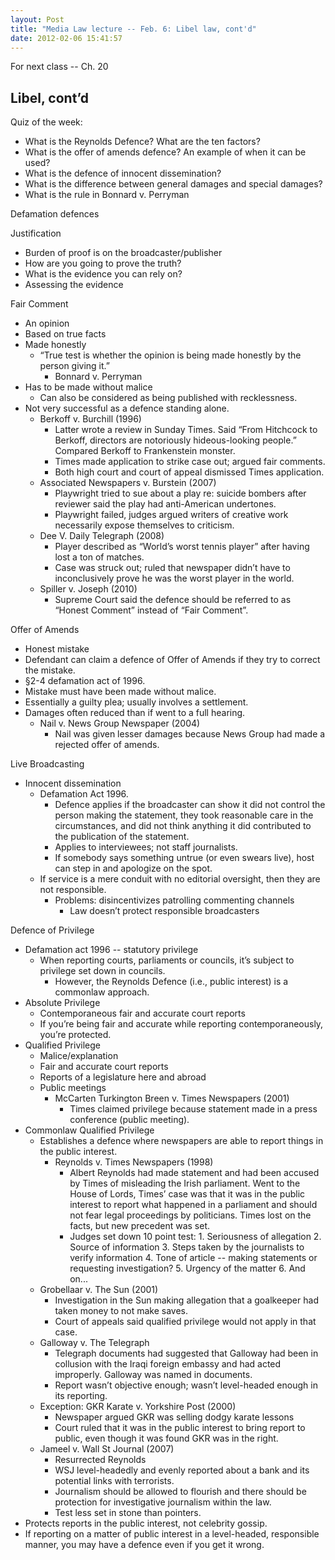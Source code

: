 ```yaml
---
layout: Post
title: "Media Law lecture -- Feb. 6: Libel law, cont'd"
date: 2012-02-06 15:41:57
---
```


For next class -- Ch. 20
 
## Libel, cont’d

Quiz of the week:
+ What is the Reynolds Defence? What are the ten factors?
+ What is the offer of amends defence? An example of when it can be used?
+ What is the defence of innocent dissemination?
+ What is the difference between general damages and special damages?
+ What is the rule in Bonnard v. Perryman

Defamation defences

Justification
+ Burden of proof is on the broadcaster/publisher
+ How are you going to prove the truth?
+ What is the evidence you can rely on?
+ Assessing the evidence

Fair Comment
+ An opinion
+ Based on true facts
+ Made honestly
	+ “True test is whether the opinion is being made honestly by the person giving it.”
		+ Bonnard v. Perryman
+ Has to be made without malice
	+ Can also be considered as being published with recklessness.
+ Not very successful as a defence standing alone.
	+ Berkoff v. Burchill (1996)
		+ Latter wrote a review in Sunday Times. Said “From Hitchcock to Berkoff, directors are notoriously hideous-looking people.” Compared Berkoff to Frankenstein monster.
		+ Times made application to strike case out; argued fair comments.
		+ Both high court and court of appeal dismissed Times application.
	+ Associated Newspapers v. Burstein (2007)
		+ Playwright tried to sue about a play re: suicide bombers after reviewer said the play had anti-American undertones.
		+ Playwright failed, judges argued writers of creative work necessarily expose themselves to criticism.
	+ Dee V. Daily Telegraph (2008)
		+ Player described as “World’s worst tennis player” after having lost a ton of matches.
		+ Case was struck out; ruled that newspaper didn’t have to inconclusively prove he was the worst player in the world.
	+ Spiller v. Joseph (2010)
		+ Supreme Court said the defence should be referred to as “Honest Comment” instead of “Fair Comment”.

Offer of Amends
+ Honest mistake
+ Defendant can claim a defence of Offer of Amends if they try to correct the mistake.
+ §2-4 defamation act of 1996.
+ Mistake must have been made without malice.
+ Essentially a guilty plea; usually involves a settlement. 
+ Damages often reduced than if went to a full hearing.
	+ Nail v. News Group Newspaper (2004)
		+ Nail was given lesser damages because News Group had made a rejected offer of amends.

Live Broadcasting
+ Innocent dissemination
	+ Defamation Act 1996.
		+ Defence applies if the broadcaster can show it did not control the person making the statement, they took reasonable care in the circumstances, and did not think anything it did contributed to the publication of the statement.
		+ Applies to interviewees; not staff journalists.
		+ If somebody says something untrue (or even swears live), host can step in and apologize on the spot.
	+ If service is a mere conduit with no editorial oversight, then they are not responsible.
		+ Problems: disincentivizes patrolling commenting channels
			+ Law doesn’t protect responsible broadcasters

Defence of Privilege 
+ Defamation act 1996 -- statutory privilege
	+ When reporting courts, parliaments or councils, it’s subject to privilege set down in councils.
		+ However, the Reynolds Defence (i.e., public interest) is a commonlaw approach.
+ Absolute Privilege
	+ Contemporaneous fair and accurate court reports
	+ If you’re being fair and accurate while reporting contemporaneously, you’re protected.
+ Qualified Privilege
	+ Malice/explanation
	+ Fair and accurate court reports
	+ Reports of a legislature here and abroad
	+ Public meetings
		+ McCarten Turkington Breen v. Times Newspapers (2001)
			+ Times claimed privilege because statement made in a press conference (public meeting).
+ Commonlaw Qualified Privilege
	+ Establishes a defence where newspapers are able to report things in the public interest.
		+ Reynolds v. Times Newspapers (1998)
			+ Albert Reynolds had made statement and had been accused by Times of misleading the Irish parliament. Went to the House of Lords, Times’ case was that it was in the public interest to report what happened in a parliament and should not fear legal proceedings by politicians. Times lost on the facts, but new precedent was set.
			+ Judges set down 10 point test:
					1. Seriousness of allegation
					2. Source of information
					3. Steps taken by the journalists to verify information
					4. Tone of article -- making statements or requesting investigation?
					5. Urgency of the matter
					6. And on...
	+ Grobellaar v. The Sun (2001)
		+ Investigation in the Sun making allegation that a goalkeeper had taken money to not make saves.
		+ Court of appeals said qualified privilege would not apply in that case.
	+ Galloway v. The Telegraph
		+ Telegraph documents had suggested that Galloway had been in collusion with the Iraqi foreign embassy and had acted improperly. Galloway was named in documents.
		+ Report wasn’t objective enough; wasn’t level-headed enough in its reporting.
	+ Exception: GKR Karate v. Yorkshire Post (2000)
		+ Newspaper argued GKR was selling dodgy karate lessons
		+ Court ruled that it was in the public interest to bring report to public, even though it was found GKR was in the right.
	+ Jameel v. Wall St Journal (2007)
		+ Resurrected Reynolds
		+ WSJ level-headedly and evenly reported about a bank and its potential links with terrorists. 	
		+ Journalism should be allowed to flourish and there should be protection for investigative journalism within the law.
		+ Test less set in stone than pointers.
+ Protects reports in the public interest, not celebrity gossip. 
+ If reporting on a matter of public interest in a level-headed, responsible manner, you may have a defence even if you get it wrong.
